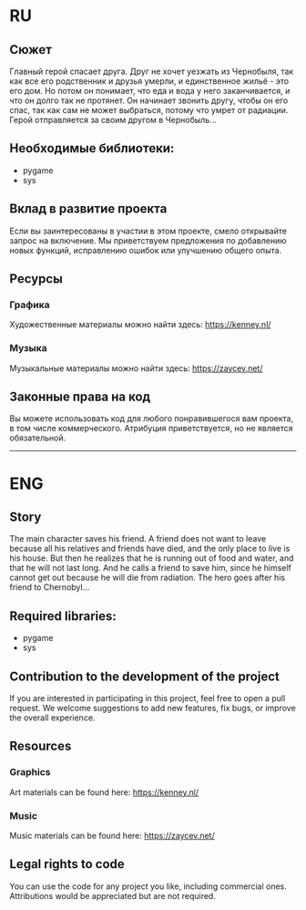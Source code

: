 # RU
## Сюжет
Главный герой спасает друга. Друг не хочет уезжать из Чернобыля, так как все его родственник и друзья умерли, и единственное жильё - это его дом. 
Но потом он понимает, что еда и вода у него заканчивается, и что он долго так не протянет. 
Он начинает звонить другу, чтобы он его спас, так как сам не может выбраться, потому что умрет от радиации. 
Герой отправляется за своим другом в Чернобыль...
## Необходимые библиотеки:
+ pygame
+ sys
## Вклад в развитие проекта
Если вы заинтересованы в участии в этом проекте, смело открывайте запрос на включение. 
Мы приветствуем предложения по добавлению новых функций, исправлению ошибок или улучшению общего опыта.

## Ресурсы
### Графика
Художественные материалы можно найти здесь: https://kenney.nl/
### Музыка
Музыкальные материалы можно найти здесь: https://zaycev.net/

## Законные права на код
Вы можете использовать код для любого понравившегося вам проекта, в том числе коммерческого. 
Атрибуция приветствуется, но не является обязательной.


___


# ENG
## Story
The main character saves his friend. A friend does not want to leave because all his relatives and friends have died, and the only place to live is his house.
But then he realizes that he is running out of food and water, and that he will not last long.
And he calls a friend to save him, since he himself cannot get out because he will die from radiation.
The hero goes after his friend to Chernobyl...
## Required libraries:
+ pygame
+ sys

## Contribution to the development of the project
If you are interested in participating in this project, feel free to open a pull request.
We welcome suggestions to add new features, fix bugs, or improve the overall experience.

## Resources
### Graphics
Art materials can be found here: https://kenney.nl/
### Music
Music materials can be found here: https://zaycev.net/

## Legal rights to code
You can use the code for any project you like, including commercial ones. 
Attributions would be appreciated but are not required.
